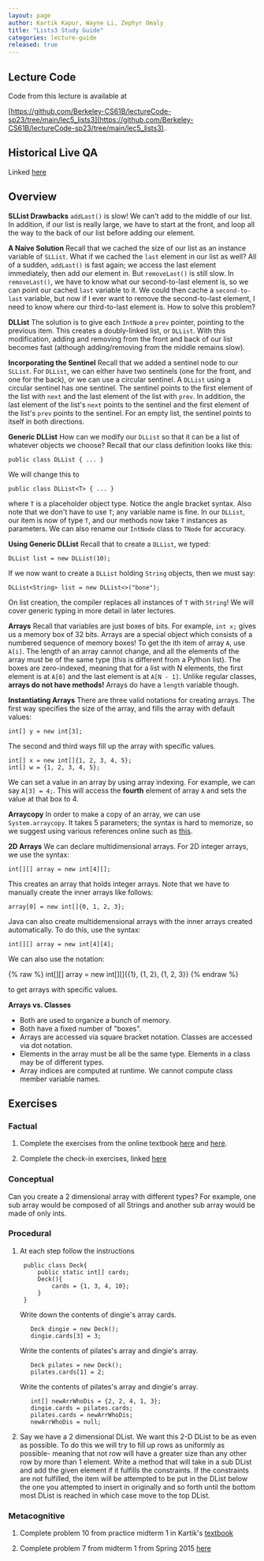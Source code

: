 ```yaml
---
layout: page
author: Kartik Kapur, Wayne Li, Zephyr Omaly
title: "Lists3 Study Guide"
categories: lecture-guide
released: true
---
```



## Lecture Code

Code from this lecture is available at

[https://github.com/Berkeley-CS61B/lectureCode-sp23/tree/main/lec5_lists3](https://github.com/Berkeley-CS61B/lectureCode-sp23/tree/main/lec5_lists3).

## Historical Live QA
Linked [here](https://youtu.be/gkwDPYRSkxs)

## Overview

**SLList Drawbacks** `addLast()` is slow! We can't add to the middle of our
list. In addition, if our list is really large, we have to start at the front,
and loop all the way to the back of our list before adding our element.

**A Naive Solution** Recall that we cached the size of our list as an instance
variable of `SLList`. What if we cached the `last` element in our list as well?
All of a sudden, `addLast()` is fast again; we access the last element
immediately, then add our element in. But `removeLast()` is still slow. In
`removeLast()`, we have to know what our second-to-last element is, so we can
point our cached `last` variable to it. We could then cache a `second-to-last`
variable, but now if I ever want to remove the second-to-last element, I need
to know where our third-to-last element is. How to solve this problem?

**DLList** The solution is to give each `IntNode` a `prev` pointer, pointing to
the previous item. This creates a doubly-linked list, or `DLList`. With this
modification, adding and removing from the front and back of our list becomes
fast (although adding/removing from the middle remains slow).

**Incorporating the Sentinel** Recall that we added a sentinel node to our
`SLList`. For `DLList`, we can either have two sentinels (one for the front,
and one for the back), or we can use a circular sentinel. A `DLList` using a
circular sentinel has one sentinel. The sentinel points to the first element of
the list with `next` and the last element of the list with `prev`. In addition,
the last element of the list's `next` points to the sentinel and the first
element of the list's `prev` points to the sentinel. For an empty list, the
sentinel points to itself in both directions.

**Generic DLList** How can we modify our `DLList` so that it can be a list of
whatever objects we choose? Recall that our class definition looks like
this:

    public class DLList { ... }

We will change this to

    public class DLList<T> { ... }

where `T` is a placeholder object type. Notice the angle bracket syntax. Also
note that we don't have to use `T`; any variable name is fine. In our `DLList`,
our item is now of type `T`, and our methods now take `T` instances as
parameters. We can also rename our `IntNode` class to `TNode` for accuracy.

**Using Generic DLList** Recall that to create a `DLList`, we typed:

    DLList list = new DLList(10);

If we now want to create a `DLList` holding `String` objects, then we must
say:

    DLList<String> list = new DLList<>("bone");

On list creation, the compiler replaces all instances of `T` with `String`! We
will cover generic typing in more detail in later lectures.

**Arrays** Recall that variables are just boxes of bits. For example, `int x;`
gives us a memory box of 32 bits. Arrays are a special object which consists of
a numbered sequence of memory boxes! To get the ith item of array `A`, use
`A[i]`. The length of an array cannot change, and all the elements of the array
must be of the same type (this is different from a Python list). The boxes are
zero-indexed, meaning that for a list with N elements, the first element is at
`A[0]` and the last element is at `A[N - 1]`. Unlike regular classes, **arrays
do not have methods!** Arrays do have a `length` variable though.

**Instantiating Arrays** There are three valid notations for creating arrays.
The first way specifies the size of the array, and fills the array with default
values:

    int[] y = new int[3];

The second and third ways fill up the array with specific values.

    int[] x = new int[]{1, 2, 3, 4, 5};
    int[] w = {1, 2, 3, 4, 5};

We can set a value in an array by using array indexing. For example, we can say
`A[3] = 4;`. This will access the **fourth** element of array `A` and sets the
value at that box to 4.

**Arraycopy** In order to make a copy of an array, we can use
`System.arraycopy`. It takes 5 parameters; the syntax is hard to memorize, so
we suggest using various references online such as
[this](https://www.tutorialspoint.com/java/lang/system_arraycopy.htm).

**2D Arrays** We can declare multidimensional arrays. For 2D integer arrays, we
use the syntax:

    int[][] array = new int[4][];

This creates an array that holds integer arrays. Note that we have to manually
create the inner arrays like follows:

    array[0] = new int[]{0, 1, 2, 3};

Java can also create multidemensional arrays with the inner arrays created
automatically. To do this, use the syntax:

    int[][] array = new int[4][4];

We can also use the notation:

{% raw %}
    int[][] array = new int[][]{{1}, {1, 2}, {1, 2, 3}}
{% endraw %}

to get arrays with specific values.

**Arrays vs. Classes**
- Both are used to organize a bunch of memory.
- Both have a fixed number of "boxes".
- Arrays are accessed via square bracket notation. Classes are accessed via dot
notation.
- Elements in the array must be all be the same type. Elements in a class may
be of different types.
- Array indices are computed at runtime. We cannot compute class member
variable names.

## Exercises

### Factual

1. Complete the exercises from the online textbook
[here](https://joshhug.gitbooks.io/hug61b/content/chap2/chap23.html) and
[here](https://joshhug.gitbooks.io/hug61b/content/chap2/chap24.html).

2. Complete the check-in exercises, linked
[here](https://docs.google.com/forms/d/e/1FAIpQLSc8NSovwCF2Oh-MuPBWrMEsGF0gllRkcezf1YFIQqwYcBIYqA/viewform?usp=sf_link)

### Conceptual
Can you create a 2 dimensional array with different types? For example,
one sub array would be composed of all Strings and another sub array would be
made of only ints.


### Procedural

1. At each step follow the instructions

        public class Deck{
            public static int[] cards;
            Deck(){
                cards = {1, 3, 4, 10};
            }
        }


    Write down the contents of dingie's array cards.

          Deck dingie = new Deck();
          dingie.cards[3] = 3;


    Write the contents of pilates's array and dingie's array.

          Deck pilates = new Deck();
          pilates.cards[1] = 2;

    Write the contents of pilates's array and dingie's array.

          int[] newArrWhoDis = {2, 2, 4, 1, 3};
          dingie.cards = pilates.cards;
          pilates.cards = newArrWhoDis;
          newArrWhoDis = null;

2. Say we have a 2 dimensional DList. We want this 2-D DList to be as even
as possible. To do this we will try to fill up rows as uniformly as possible-
meaning that not row will have a greater size than any other row by more
than 1 element. Write a method that will take in a sub DList and add the
given element if it fulfills the constraints. If the constraints are not
fulfilled, the item will be attempted to be put in the DList below the one you
attempted to insert in originally and so forth until the bottom most DList
is reached in which case move to the top DList.


### Metacognitive

1. Complete problem 10 from practice midterm 1 in Kartik's [textbook](http://www.kartikkapur.com/documents/mt1.pdf#page=10)

2. Complete problem 7 from midterm 1 from Spring 2015 [here](https://tbp.berkeley.edu/exams/4695/download/#page=9)
